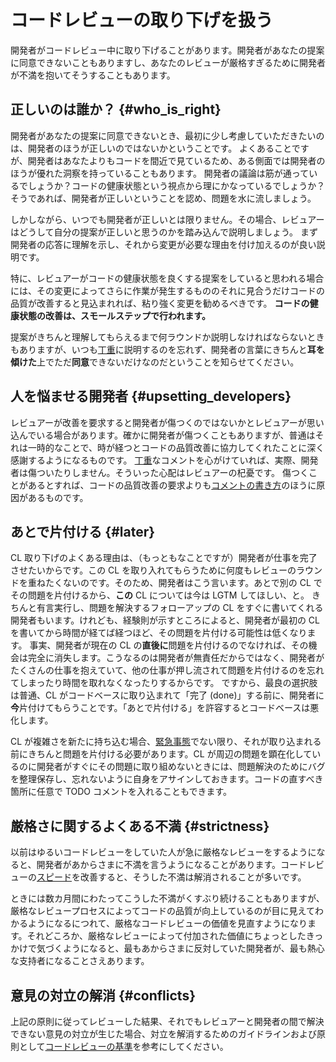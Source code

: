 # コードレビューの取り下げを扱う

開発者がコードレビュー中に取り下げることがあります。開発者があなたの提案に同意できないこともありますし、あなたのレビューが厳格すぎるために開発者が不満を抱いてそうすることもあります。

## 正しいのは誰か？ {#who_is_right}

開発者があなたの提案に同意できないとき、最初に少し考慮していただきたいのは、開発者のほうが正しいのではないかということです。
よくあることですが、開発者はあなたよりもコードを間近で見ているため、ある側面では開発者のほうが優れた洞察を持っていることもあります。
開発者の議論は筋が通っているでしょうか？コードの健康状態という視点から理にかなっているでしょうか？
そうであれば、開発者が正しいということを認め、問題を水に流しましょう。

しかしながら、いつでも開発者が正しいとは限りません。その場合、レビュアーはどうして自分の提案が正しいと思うのかを踏み込んで説明しましょう。
まず開発者の応答に理解を示し、それから変更が必要な理由を付け加えるのが良い説明です。

特に、レビュアーがコードの健康状態を良くする提案をしていると思われる場合には、その変更によってさらに作業が発生するもののそれに見合うだけコードの品質が改善すると見込まれれば、粘り強く変更を勧めるべきです。
**コードの健康状態の改善は、スモールステップで行われます。**

提案がきちんと理解してもらえるまで何ラウンドか説明しなければならないときもありますが、いつも[丁重](comments.md#courtesy)に説明するのを忘れず、開発者の言葉にきちんと**耳を傾けた**上でただ**同意**できないだけなのだということを知らせてください。

## 人を悩ませる開発者 {#upsetting_developers}

レビュアーが改善を要求すると開発者が傷つくのではないかとレビュアーが思い込んでいる場合があります。確かに開発者が傷つくこともありますが、普通はそれは一時的なことで、時が経つとコードの品質改善に協力してくれたことに深く感謝するようになるものです。
[丁重](comments.md#courtesy)なコメントを心がけていれば、実際、開発者は傷ついたりしません。そういった心配はレビュアーの杞憂です。
傷つくことがあるとすれば、コードの品質改善の要求よりも[コメントの書き方](comments.md#courtesy)のほうに原因があるものです。

## あとで片付ける {#later}

CL 取り下げのよくある理由は、（もっともなことですが）開発者が仕事を完了させたいからです。この CL を取り入れてもらうために何度もレビューのラウンドを重ねたくないのです。そのため、開発者はこう言います。あとで別の CL でその問題を片付けるから、**この** CL については今は LGTM してほしい、と。
きちんと有言実行し、問題を解決するフォローアップの CL をすぐに書いてくれる開発者もいます。けれども、経験則が示すところによると、開発者が最初の CL を書いてから時間が経てば経つほど、その問題を片付ける可能性は低くなります。
事実、開発者が現在の CL の**直後に**問題を片付けるのでなければ、その機会は完全に消失します。こうなるのは開発者が無責任だからではなく、開発者がたくさんの仕事を抱えていて、他の仕事が押し流されて問題を片付けるのを忘れてしまったり時間を取れなくなったりするからです。
ですから、最良の選択肢は普通、CL がコードベースに取り込まれて「完了 (done)」する前に、開発者に**今**片付けてもらうことです。「あとで片付ける」を許容するとコードベースは悪化します。

CL が複雑さを新たに持ち込む場合、[緊急事態](../emergencies.md)でない限り、それが取り込まれる前にきちんと問題を片付ける必要があります。CL が周辺の問題を顕在化しているのに開発者がすぐにその問題に取り組めないときには、問題解決のためにバグを整理保存し、忘れないように自身をアサインしておきます。コードの直すべき箇所に任意で TODO コメントを入れることもできます。

## 厳格さに関するよくある不満 {#strictness}

以前はゆるいコードレビューをしていた人が急に厳格なレビューをするようになると、開発者があからさまに不満を言うようになることがあります。コードレビューの[スピード](speed.md)を改善すると、そうした不満は解消されることが多いです。

ときには数カ月間にわたってこうした不満がくすぶり続けることもありますが、厳格なレビュープロセスによってコードの品質が向上しているのが目に見えてわかるようになるにつれて、厳格なコードレビューの価値を見直すようになります。それどころか、厳格なレビューによって付加された価値にちょっとしたきっかけで気づくようになると、最もあからさまに反対していた開発者が、最も熱心な支持者になることさえあります。

## 意見の対立の解消 {#conflicts}

上記の原則に従ってレビューした結果、それでもレビュアーと開発者の間で解決できない意見の対立が生じた場合、対立を解消するためのガイドラインおよび原則として[コードレビューの基準](standard.md)を参考にしてください。
